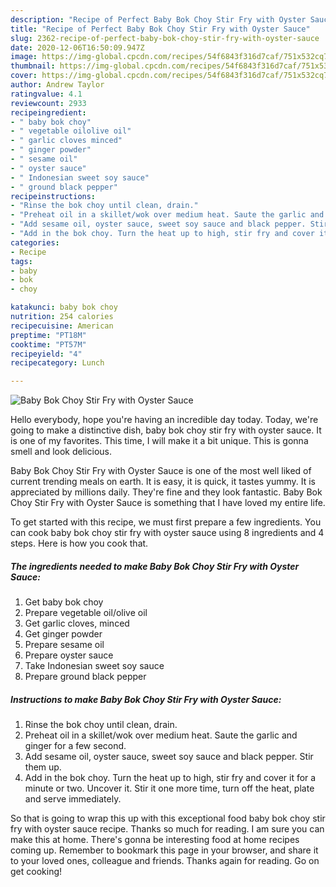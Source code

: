 ```yaml
---
description: "Recipe of Perfect Baby Bok Choy Stir Fry with Oyster Sauce"
title: "Recipe of Perfect Baby Bok Choy Stir Fry with Oyster Sauce"
slug: 2362-recipe-of-perfect-baby-bok-choy-stir-fry-with-oyster-sauce
date: 2020-12-06T16:50:09.947Z
image: https://img-global.cpcdn.com/recipes/54f6843f316d7caf/751x532cq70/baby-bok-choy-stir-fry-with-oyster-sauce-recipe-main-photo.jpg
thumbnail: https://img-global.cpcdn.com/recipes/54f6843f316d7caf/751x532cq70/baby-bok-choy-stir-fry-with-oyster-sauce-recipe-main-photo.jpg
cover: https://img-global.cpcdn.com/recipes/54f6843f316d7caf/751x532cq70/baby-bok-choy-stir-fry-with-oyster-sauce-recipe-main-photo.jpg
author: Andrew Taylor
ratingvalue: 4.1
reviewcount: 2933
recipeingredient:
- " baby bok choy"
- " vegetable oilolive oil"
- " garlic cloves minced"
- " ginger powder"
- " sesame oil"
- " oyster sauce"
- " Indonesian sweet soy sauce"
- " ground black pepper"
recipeinstructions:
- "Rinse the bok choy until clean, drain."
- "Preheat oil in a skillet/wok over medium heat. Saute the garlic and ginger for a few second."
- "Add sesame oil, oyster sauce, sweet soy sauce and black pepper. Stir them up."
- "Add in the bok choy. Turn the heat up to high, stir fry and cover it for a minute or two. Uncover it. Stir it one more time, turn off the heat, plate and serve immediately."
categories:
- Recipe
tags:
- baby
- bok
- choy

katakunci: baby bok choy 
nutrition: 254 calories
recipecuisine: American
preptime: "PT18M"
cooktime: "PT57M"
recipeyield: "4"
recipecategory: Lunch

---
```



![Baby Bok Choy Stir Fry with Oyster Sauce](https://img-global.cpcdn.com/recipes/54f6843f316d7caf/751x532cq70/baby-bok-choy-stir-fry-with-oyster-sauce-recipe-main-photo.jpg)

Hello everybody, hope you're having an incredible day today. Today, we're going to make a distinctive dish, baby bok choy stir fry with oyster sauce. It is one of my favorites. This time, I will make it a bit unique. This is gonna smell and look delicious.

Baby Bok Choy Stir Fry with Oyster Sauce is one of the most well liked of current trending meals on earth. It is easy, it is quick, it tastes yummy. It is appreciated by millions daily. They're fine and they look fantastic. Baby Bok Choy Stir Fry with Oyster Sauce is something that I have loved my entire life.




To get started with this recipe, we must first prepare a few ingredients. You can cook baby bok choy stir fry with oyster sauce using 8 ingredients and 4 steps. Here is how you cook that.

<!--inarticleads1-->

##### The ingredients needed to make Baby Bok Choy Stir Fry with Oyster Sauce:

1. Get  baby bok choy
1. Prepare  vegetable oil/olive oil
1. Get  garlic cloves, minced
1. Get  ginger powder
1. Prepare  sesame oil
1. Prepare  oyster sauce
1. Take  Indonesian sweet soy sauce
1. Prepare  ground black pepper




<!--inarticleads2-->

##### Instructions to make Baby Bok Choy Stir Fry with Oyster Sauce:

1. Rinse the bok choy until clean, drain.
1. Preheat oil in a skillet/wok over medium heat. Saute the garlic and ginger for a few second.
1. Add sesame oil, oyster sauce, sweet soy sauce and black pepper. Stir them up.
1. Add in the bok choy. Turn the heat up to high, stir fry and cover it for a minute or two. Uncover it. Stir it one more time, turn off the heat, plate and serve immediately.




So that is going to wrap this up with this exceptional food baby bok choy stir fry with oyster sauce recipe. Thanks so much for reading. I am sure you can make this at home. There's gonna be interesting food at home recipes coming up. Remember to bookmark this page in your browser, and share it to your loved ones, colleague and friends. Thanks again for reading. Go on get cooking!
